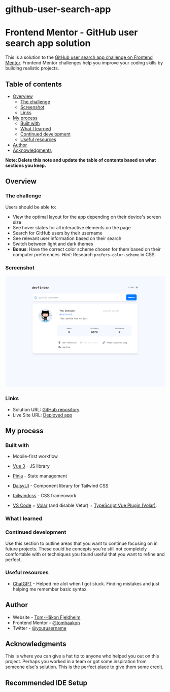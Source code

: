 # github-user-search-app

# Frontend Mentor - GitHub user search app solution

This is a solution to the [GitHub user search app challenge on Frontend Mentor](https://www.frontendmentor.io/challenges/github-user-search-app-Q09YOgaH6). Frontend Mentor challenges help you improve your coding skills by building realistic projects.

## Table of contents

- [Overview](#overview)
  - [The challenge](#the-challenge)
  - [Screenshot](#screenshot)
  - [Links](#links)
- [My process](#my-process)
  - [Built with](#built-with)
  - [What I learned](#what-i-learned)
  - [Continued development](#continued-development)
  - [Useful resources](#useful-resources)
- [Author](#author)
- [Acknowledgments](#acknowledgments)

**Note: Delete this note and update the table of contents based on what sections you keep.**

## Overview

### The challenge

Users should be able to:

- View the optimal layout for the app depending on their device's screen size
- See hover states for all interactive elements on the page
- Search for GitHub users by their username
- See relevant user information based on their search
- Switch between light and dark themes
- **Bonus**: Have the correct color scheme chosen for them based on their computer preferences. _Hint_: Research `prefers-color-scheme` in CSS.

### Screenshot

![Screenshot](./screenshot.png)

### Links

- Solution URL: [GitHub repository](https://github.com/tomhaakon/github-user-search-app)
- Live Site URL: [Deployed app](https://tomhaakon.github.io/github-user-search-app/)

## My process

### Built with

- Mobile-first workflow

- [Vue 3](https://vuejs.org/) - JS library
- [Pinia](https://pinia.vuejs.org/) - State management
- [DaisyUI](https://daisyui.com/) - Component library for Tailwind CSS
- [tailwindcss](https://tailwindcss.com/) - CSS frameowork
- [VS Code](https://code.visualstudio.com/) + [Volar](https://marketplace.visualstudio.com/items?itemName=Vue.volar) (and disable Vetur) + [TypeScript Vue Plugin (Volar)](https://marketplace.visualstudio.com/items?itemName=Vue.vscode-typescript-vue-plugin).

### What I learned

### Continued development

Use this section to outline areas that you want to continue focusing on in future projects. These could be concepts you're still not completely comfortable with or techniques you found useful that you want to refine and perfect.

### Useful resources

- [ChatGPT](https://chat.openai.com) - Helped me alot when I got stuck. Finding mistakes and just helping me remember basic syntax.

## Author

- Website - [Tom-Håkon Fjeldheim](https://www.your-site.com)
- Frontend Mentor - [@tomhaakon](https://www.frontendmentor.io/profile/tomhaakon)
- Twitter - [@yourusername](https://www.twitter.com/tomhfjeld)

## Acknowledgments

This is where you can give a hat tip to anyone who helped you out on this project. Perhaps you worked in a team or got some inspiration from someone else's solution. This is the perfect place to give them some credit.

## Recommended IDE Setup
